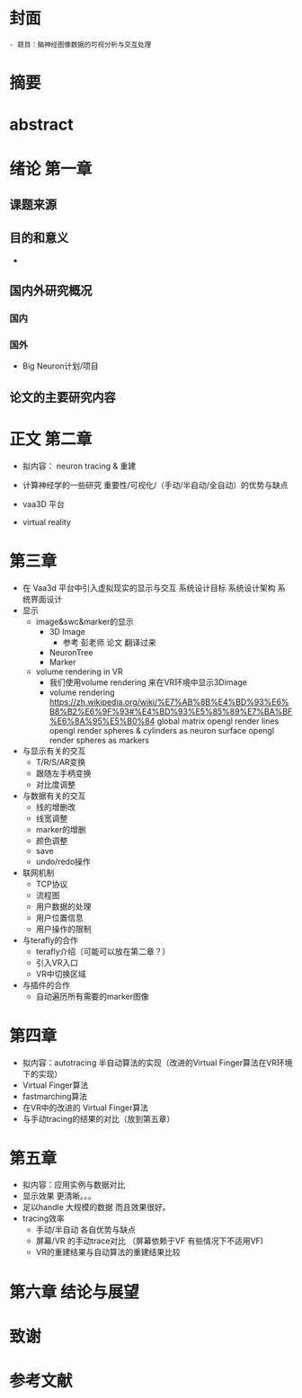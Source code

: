 # 封面
    - 题目：脑神经图像数据的可视分析与交互处理
# 摘要
# abstract
# 绪论 第一章
## 课题来源
    
## 目的和意义
 - 
## 国内外研究概况
### 国内
### 国外
 - Big Neuron计划/项目
## 论文的主要研究内容
# 正文 第二章
 - 拟内容： neuron tracing & 重建

 - 计算神经学的一些研究  重要性/可视化/（手动/半自动/全自动）的优势与缺点
 - vaa3D 平台
 - virtual reality

# 第三章
 - 在 Vaa3d 平台中引入虚拟现实的显示与交互
    系统设计目标
    系统设计架构
    系统界面设计
 - 显示
    - image&swc&marker的显示
        - 3D Image
            - 参考 彭老师 论文 翻译过来
        - NeuronTree
        - Marker
    - volume rendering in VR
        - 我们使用volume rendering 来在VR环境中显示3Dimage  
        - volume rendering  https://zh.wikipedia.org/wiki/%E7%AB%8B%E4%BD%93%E6%B8%B2%E6%9F%93#%E4%BD%93%E5%85%89%E7%BA%BF%E6%8A%95%E5%B0%84
    global matrix
    opengl render lines
    opengl render spheres & cylinders as neuron surface
    opengl render spheres as markers
- 与显示有关的交互
    - T/R/S/AR变换
    - 跟随左手柄变换
    - 对比度调整
- 与数据有关的交互
    - 线的增删改
    - 线宽调整
    - marker的增删
    - 颜色调整
    - save
    - undo/redo操作
 - 联网机制
    - TCP协议
    - 流程图
    - 用户数据的处理
    - 用户位置信息
    - 用户操作的限制
- 与terafly的合作
    - terafly介绍（可能可以放在第二章？）
    - 引入VR入口
    - VR中切换区域
 - 与插件的合作
    - 自动遍历所有需要的marker图像

# 第四章
 - 拟内容：autotracing 半自动算法的实现（改进的Virtual Finger算法在VR环境下的实现）
 - Virtual Finger算法
 - fastmarching算法
 - 在VR中的改进的 Virtual Finger算法
 - 与手动tracing的结果的对比（放到第五章）

# 第五章
 - 拟内容：应用实例与数据对比
 - 显示效果 更清晰。。。
 - 足以handle 大规模的数据 而且效果很好。
 - tracing效率
    - 手动/半自动  各自优势与缺点
    - 屏幕/VR 的手动trace对比  （屏幕依赖于VF  有些情况下不适用VF)
    - VR的重建结果与自动算法的重建结果比较


# 第六章 结论与展望
# 致谢
# 参考文献

